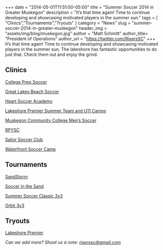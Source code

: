 +++
date        = "2014-05-01T11:51:00-05:00"
title       = "Summer Soccer 2014 in Greater Muskegon"
description = "It’s that time again! Time to continue developing and showcasing motivated players in the summer sun."
tags        = [ "Clinics","Tournaments","Tryouts" ]
category    = "News"
slug        = "summer-soccer-2014-in-greater-muskegon"
header_img	= "assets/img/blog/muskegon.jpg"
author		= "Matt Schmitt"
author_title= "President of Operations"
author_url	= "https://twitter.com/RisersSC"
+++
It’s that time again! Time to continue developing and showcasing motivated players in the summer sun. The lakeshore has fantastic opportunities to do just that. Check them out and enjoy the grind.

## Clinics

[College Prep Soccer](http://www.collegeprepsoccer.net/#!register/c10my)

[Great Lakes Beach Soccer](http://greatlakesbeachsoccer.com/clinics.html)

[Heart Soccer Academy](http://heartsocceracademy.com/camps/next-level/)

[Lakeshore Premier Summer Team and U11 Camps](http://www.eteamz.com/lakeshorepremiersoccerclub/news/index.cfm?cat=671319)

[Muskegon Community College Men’s Soccer](http://www.muskegoncc.edu/PDFFiles/Athletics/2014%20camp%20form.pdf)

[RPYSC](http://reethspuffersoccer.com/2014/04/01/summer-camp-2014-flyers/)

[Sailor Soccer Club](https://www.facebook.com/MSHS.BoysSoccer/photos/a.728346367195986.1073741829.397277893636170/728346557195967/?type=1&theater)

[Waterfront Soccer Camp](http://www.northmuskegonsoccer.com/camp/)

## Tournaments

[SandStorm](https://www.facebook.com/media/set/?set=a.594526370589465.1073741826.367508073291297&type=1)

[Soccer in the Sand](http://www.soccerinthesand.com/nationwide-beach-soccer-series/grand-haven-michigan)

[Summer Soccer Classic 3v3](https://events.gotsport.com/forms/app/Default.aspx?eventid=38680)

[Orbit 3v3](http://orbit3v3.com/play/register.html)

## Tryouts

[Lakeshore Premier](http://www.eteamz.com/lakeshorepremiersoccerclub/news/index.cfm?cat=671312)

*Can we add more? Shoot us a note: riserssc@gmail.com*